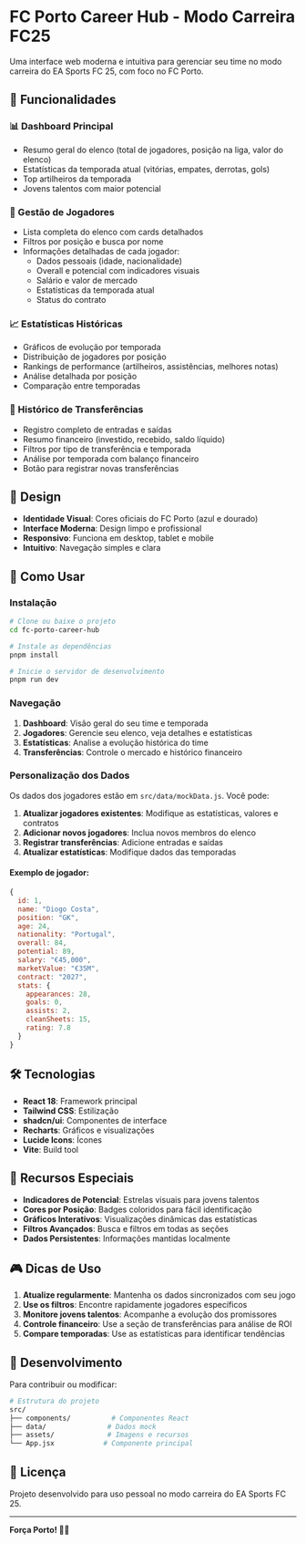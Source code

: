 # FC Porto Career Hub - Modo Carreira FC25

Uma interface web moderna e intuitiva para gerenciar seu time no modo carreira do EA Sports FC 25, com foco no FC Porto.

## 🎯 Funcionalidades

### 📊 Dashboard Principal
- Resumo geral do elenco (total de jogadores, posição na liga, valor do elenco)
- Estatísticas da temporada atual (vitórias, empates, derrotas, gols)
- Top artilheiros da temporada
- Jovens talentos com maior potencial

### 👥 Gestão de Jogadores
- Lista completa do elenco com cards detalhados
- Filtros por posição e busca por nome
- Informações detalhadas de cada jogador:
  - Dados pessoais (idade, nacionalidade)
  - Overall e potencial com indicadores visuais
  - Salário e valor de mercado
  - Estatísticas da temporada atual
  - Status do contrato

### 📈 Estatísticas Históricas
- Gráficos de evolução por temporada
- Distribuição de jogadores por posição
- Rankings de performance (artilheiros, assistências, melhores notas)
- Análise detalhada por posição
- Comparação entre temporadas

### 🔄 Histórico de Transferências
- Registro completo de entradas e saídas
- Resumo financeiro (investido, recebido, saldo líquido)
- Filtros por tipo de transferência e temporada
- Análise por temporada com balanço financeiro
- Botão para registrar novas transferências

## 🎨 Design

- **Identidade Visual**: Cores oficiais do FC Porto (azul e dourado)
- **Interface Moderna**: Design limpo e profissional
- **Responsivo**: Funciona em desktop, tablet e mobile
- **Intuitivo**: Navegação simples e clara

## 🚀 Como Usar

### Instalação
```bash
# Clone ou baixe o projeto
cd fc-porto-career-hub

# Instale as dependências
pnpm install

# Inicie o servidor de desenvolvimento
pnpm run dev
```

### Navegação
1. **Dashboard**: Visão geral do seu time e temporada
2. **Jogadores**: Gerencie seu elenco, veja detalhes e estatísticas
3. **Estatísticas**: Analise a evolução histórica do time
4. **Transferências**: Controle o mercado e histórico financeiro

### Personalização dos Dados

Os dados dos jogadores estão em `src/data/mockData.js`. Você pode:

1. **Atualizar jogadores existentes**: Modifique as estatísticas, valores e contratos
2. **Adicionar novos jogadores**: Inclua novos membros do elenco
3. **Registrar transferências**: Adicione entradas e saídas
4. **Atualizar estatísticas**: Modifique dados das temporadas

#### Exemplo de jogador:
```javascript
{
  id: 1,
  name: "Diogo Costa",
  position: "GK",
  age: 24,
  nationality: "Portugal",
  overall: 84,
  potential: 89,
  salary: "€45,000",
  marketValue: "€35M",
  contract: "2027",
  stats: {
    appearances: 28,
    goals: 0,
    assists: 2,
    cleanSheets: 15,
    rating: 7.8
  }
}
```

## 🛠️ Tecnologias

- **React 18**: Framework principal
- **Tailwind CSS**: Estilização
- **shadcn/ui**: Componentes de interface
- **Recharts**: Gráficos e visualizações
- **Lucide Icons**: Ícones
- **Vite**: Build tool

## 📱 Recursos Especiais

- **Indicadores de Potencial**: Estrelas visuais para jovens talentos
- **Cores por Posição**: Badges coloridos para fácil identificação
- **Gráficos Interativos**: Visualizações dinâmicas das estatísticas
- **Filtros Avançados**: Busca e filtros em todas as seções
- **Dados Persistentes**: Informações mantidas localmente

## 🎮 Dicas de Uso

1. **Atualize regularmente**: Mantenha os dados sincronizados com seu jogo
2. **Use os filtros**: Encontre rapidamente jogadores específicos
3. **Monitore jovens talentos**: Acompanhe a evolução dos promissores
4. **Controle financeiro**: Use a seção de transferências para análise de ROI
5. **Compare temporadas**: Use as estatísticas para identificar tendências

## 🔧 Desenvolvimento

Para contribuir ou modificar:

```bash
# Estrutura do projeto
src/
├── components/          # Componentes React
├── data/               # Dados mock
├── assets/             # Imagens e recursos
└── App.jsx            # Componente principal
```

## 📄 Licença

Projeto desenvolvido para uso pessoal no modo carreira do EA Sports FC 25.

---

**Força Porto! 💙🐉**

